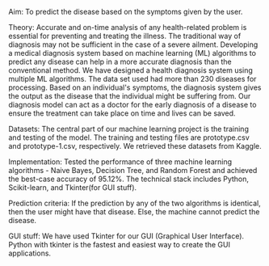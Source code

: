 Aim:
To predict the disease based on the symptoms given by the user.

Theory:
Accurate and on-time analysis of any health-related problem is essential for preventing and treating the illness. The traditional way of diagnosis may not be sufficient in the case of a severe ailment. Developing a medical diagnosis system based on machine learning (ML) algorithms to predict any disease can help in a more accurate diagnosis than the conventional method. 
We have designed a health diagnosis system using multiple ML algorithms. The data set used had more than 230 diseases for processing. Based on an individual's symptoms, the diagnosis system gives the output as the disease that the individual might be suffering from. Our diagnosis model can act as a doctor for the early diagnosis of a disease to ensure the treatment can take place on time and lives can be saved.

Datasets:
The central part of our machine learning project is the training and testing of the model. The training and testing files are prototype.csv and prototype-1.csv, respectively. We retrieved these datasets from Kaggle.

Implementation:
Tested the performance of three machine learning algorithms - Naive Bayes, Decision Tree, and Random Forest and achieved the best-case accuracy of 95.12%. The technical stack includes Python, Scikit-learn, and Tkinter(for GUI stuff). 

Prediction criteria:
If the prediction by any of the two algorithms is identical, then the user might have that disease. Else, the machine cannot predict the disease.

GUI stuff:
We have used Tkinter for our GUI (Graphical User Interface).  Python with tkinter is the fastest and easiest way to create the GUI applications.

 
